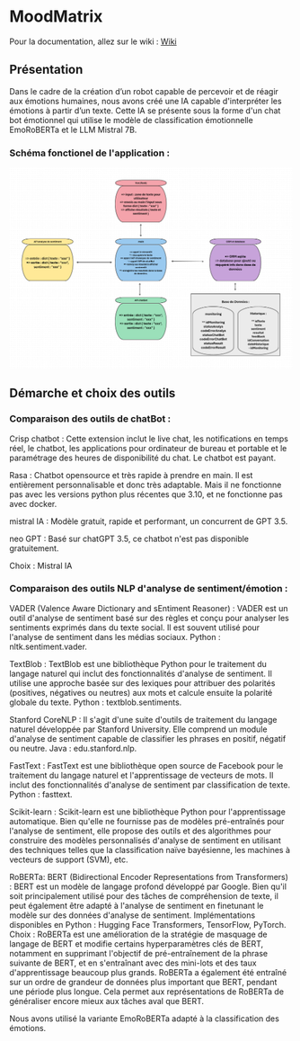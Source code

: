 # MoodMatrix

Pour la documentation, allez sur le wiki : [Wiki](https://github.com/data-IA-2023/MoodMatrix/wiki/Accueil)

## Présentation

Dans le cadre de la création d’un robot capable de percevoir et de réagir aux émotions humaines, nous avons créé une IA capable d'interpréter les émotions à partir d’un texte.
Cette IA se présente sous la forme d'un chat bot émotionnel qui utilise le modèle de classification émotionnelle EmoRoBERTa et le LLM Mistral 7B.

### Schéma fonctionel de l'application :
![](https://github.com/data-IA-2023/MoodMatrix/blob/main/ressource/moodMatrix.png?raw=true)

## Démarche et choix des outils

### Comparaison des outils de chatBot :

Crisp chatbot : Cette extension inclut le live chat, les notifications en temps réel, le chatbot, les applications pour ordinateur de bureau et portable et le paramétrage des heures de disponibilité du chat. Le chatbot est payant.

Rasa : Chatbot opensource et très rapide à prendre en main. Il est entièrement personnalisable et donc très adaptable. Mais il ne fonctionne pas avec les versions python plus récentes que 3.10, et ne fonctionne pas avec docker.

mistral IA : Modèle gratuit, rapide et performant, un concurrent de GPT 3.5.

neo GPT : Basé sur chatGPT 3.5, ce chatbot n'est pas disponible gratuitement.

Choix : Mistral IA

### Comparaison des outils NLP d'analyse de sentiment/émotion :

VADER (Valence Aware Dictionary and sEntiment Reasoner) : VADER est un outil d'analyse de sentiment basé sur des règles et conçu pour analyser les sentiments exprimés dans du texte social. Il est souvent utilisé pour l'analyse de sentiment dans les médias sociaux. Python : nltk.sentiment.vader.

TextBlob : TextBlob est une bibliothèque Python pour le traitement du langage naturel qui inclut des fonctionnalités d'analyse de sentiment. Il utilise une approche basée sur des lexiques pour attribuer des polarités (positives, négatives ou neutres) aux mots et calcule ensuite la polarité globale du texte. Python : textblob.sentiments.

Stanford CoreNLP : Il s'agit d'une suite d'outils de traitement du langage naturel développée par Stanford University. Elle comprend un module d'analyse de sentiment capable de classifier les phrases en positif, négatif ou neutre. Java : edu.stanford.nlp.

FastText : FastText est une bibliothèque open source de Facebook pour le traitement du langage naturel et l'apprentissage de vecteurs de mots. Il inclut des fonctionnalités d'analyse de sentiment par classification de texte. Python : fasttext.

Scikit-learn : Scikit-learn est une bibliothèque Python pour l'apprentissage automatique. Bien qu'elle ne fournisse pas de modèles pré-entraînés pour l'analyse de sentiment, elle propose des outils et des algorithmes pour construire des modèles personnalisés d'analyse de sentiment en utilisant des techniques telles que la classification naïve bayésienne, les machines à vecteurs de support (SVM), etc.

RoBERTa: BERT (Bidirectional Encoder Representations from Transformers) : BERT est un modèle de langage profond développé par Google. Bien qu'il soit principalement utilisé pour des tâches de compréhension de texte, il peut également être adapté à l'analyse de sentiment en finetunant le modèle sur des données d'analyse de sentiment. Implémentations disponibles en Python : Hugging Face Transformers, TensorFlow, PyTorch. 
Choix : RoBERTa est une amélioration de la stratégie de masquage de langage de BERT et modifie certains hyperparamètres clés de BERT, notamment en supprimant l'objectif de pré-entraînement de la phrase suivante de BERT, et en s'entraînant avec des mini-lots et des taux d'apprentissage beaucoup plus grands. RoBERTa a également été entraîné sur un ordre de grandeur de données plus important que BERT, pendant une période plus longue. Cela permet aux représentations de RoBERTa de généraliser encore mieux aux tâches aval que BERT.

Nous avons utilisé la variante EmoRoBERTa adapté à la classification des émotions.
